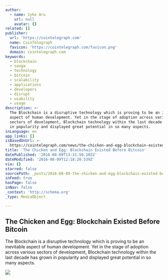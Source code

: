 ```yaml
---
author:
  - name: Iyke Aru
    url: null
    avatar: {}
related: []
publisher:
  url: 'https://cointelegraph.com'
  name: CoinTelegraph
  favicon: 'https://cointelegraph.com/favicon.png'
  domain: cointelegraph.com
keywords:
  - blockchain
  - sauga
  - technology
  - bitcoin
  - scalability
  - applications
  - developers
  - disrupt
  - usability
  - usage
description: >-
  The Blockchain is a disruptive technology which is proving to be an inevitable
  aspect of human development. Yet in the stage of adoption across various
  sectors of development, Blockchain technology within the last decade has grown
  in popularity and displayed great potential in so many aspects.
inLanguage: en
app_links: []
isBasedOnUrl: >-
  https://cointelegraph.com/news/the-chicken-and-egg-blockchain-existed-before-bitcoin
title: 'The Chicken and Egg: Blockchain Existed Before Bitcoin'
datePublished: '2016-08-09T13:31:58.102Z'
dateModified: '2016-08-09T12:18:20.539Z'
via: {}
starred: false
sourcePath: _posts/2016-08-09-the-chicken-and-egg-blockchain-existed-before-bitcoin.md
inFeed: true
hasPage: false
inNav: false
_context: 'http://schema.org'
_type: MediaObject

---
```

<article style=""><h1>The Chicken and Egg: Blockchain Existed Before Bitcoin</h1><p>The Blockchain is a disruptive technology which is proving to be an inevitable aspect of human development. Yet in the stage of adoption across various sectors of development, Blockchain technology within the last decade has grown in popularity and displayed great potential in so many aspects.</p><img src="https://cointelegraph.com/images/725_Ly9jb2ludGVsZWdyYXBoLmNvbS9zdG9yYWdlL3VwbG9hZHMvdmlldy8xMzJkYTEyZDBlNzM2Njc5YTg5Mzg5MDQyMTAwMTA3NC5qcGc=.jpg" /></article>